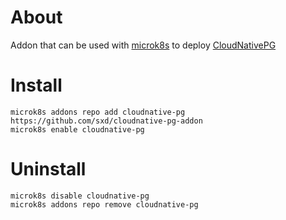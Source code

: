 # About

Addon that can be used with [microk8s](https://microk8s.io/) to deploy [CloudNativePG](https://cloudnative-pg.io/)

# Install

```
microk8s addons repo add cloudnative-pg https://github.com/sxd/cloudnative-pg-addon
microk8s enable cloudnative-pg
```

# Uninstall

```
microk8s disable cloudnative-pg 
microk8s addons repo remove cloudnative-pg
```

